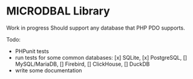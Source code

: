 # MICRODBAL Library

Work in progress
Should support any database that PHP PDO supports.

Todo:
- PHPunit tests
- run tests for some common databases: [x] SQLite, [x] PostgreSQL, [] MySQL/MariaDB, [] Firebird, [] ClickHouse, [] DuckDB
- write some documentation 